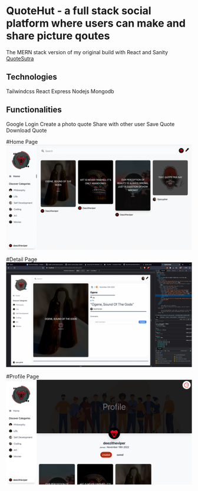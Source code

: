 # QuoteHut - a full stack social platform where users can make and share picture qoutes 

The MERN stack version of my original build with React and Sanity [QuoteSutra](https://github.com/deezitheviper/QuoteSutra--Sanity-Backend)


## Technologies
Tailwindcss
React
Express
Nodejs
Mongodb


## Functionalities 
Google Login 
Create a photo quote
Share with other user
Save Quote
Download Quote

#Home Page
![Screengrab](/home.png)

#Detail Page
![Screengrab](/detail.png)

#Profile Page
![Screengrab](/profile.png)


